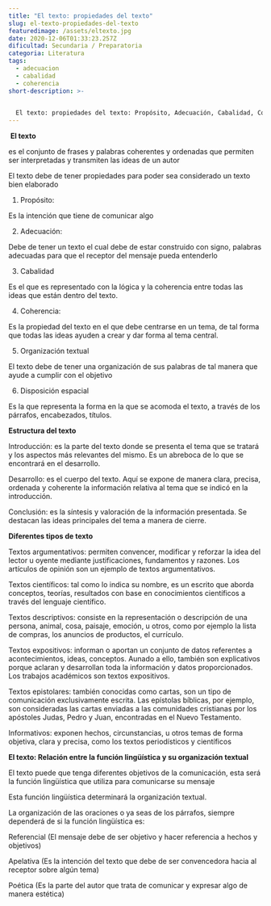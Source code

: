 ```yaml
---
title: "El texto: propiedades del texto"
slug: el-texto-propiedades-del-texto
featuredimage: /assets/eltexto.jpg
date: 2020-12-06T01:33:23.257Z
dificultad: Secundaria / Preparatoria
categoria: Literatura
tags:
  - adecuacion
  - cabalidad
  - coherencia
short-description: >-
  

  El texto: propiedades del texto: Propósito, Adecuación, Cabalidad, Coherencia, Organización textual y Disposición espacial, Relación entre la función lingüística y su organización textual
---
```



 **El texto**

es el conjunto de frases y palabras coherentes y ordenadas que permiten ser interpretadas y transmiten las ideas de un autor

El texto debe de tener propiedades para poder sea considerado un texto bien elaborado 

1. Propósito:

Es la intención que tiene de comunicar algo  

2. Adecuación:

Debe de tener un texto el cual debe de estar construido con signo, palabras adecuadas para que el receptor del mensaje pueda entenderlo 

3. Cabalidad 

Es el que es representado con la lógica y la coherencia entre todas las ideas que están dentro del texto.

4. Coherencia:

Es la propiedad del texto en el que debe centrarse en un tema, de tal forma que todas las ideas ayuden a crear y dar forma al tema central.

5. Organización textual 

El texto debe de tener una organización de sus palabras de tal manera que ayude a cumplir con el objetivo

6. Disposición espacial 

Es la que representa la forma en la que se acomoda el texto, a través de los párrafos, encabezados, títulos.

**Estructura del texto** 

Introducción: es la parte del texto donde se presenta el tema que se tratará y los aspectos más relevantes del mismo. Es un abreboca de lo que se encontrará en el desarrollo.

Desarrollo: es el cuerpo del texto. Aquí se expone de manera clara, precisa, ordenada y coherente la información relativa al tema que se indicó en la introducción.

Conclusión: es la síntesis y valoración de la información presentada. Se destacan las ideas principales del tema a manera de cierre.

**Diferentes tipos de texto** 

Textos argumentativos: permiten convencer, modificar y reforzar la idea del lector u oyente mediante justificaciones, fundamentos y razones. Los artículos de opinión son un ejemplo de textos argumentativos.

Textos científicos: tal como lo indica su nombre, es un escrito que aborda conceptos, teorías, resultados con base en conocimientos científicos a través del lenguaje científico.

Textos descriptivos: consiste en la representación o descripción de una persona, animal, cosa, paisaje, emoción, u otros, como por ejemplo la lista de compras, los anuncios de productos, el currículo.

Textos expositivos: informan o aportan un conjunto de datos referentes a acontecimientos, ideas, conceptos. Aunado a ello, también son explicativos porque aclaran y desarrollan toda la información y datos proporcionados. Los trabajos académicos son textos expositivos.

Textos epistolares: también conocidas como cartas, son un tipo de comunicación exclusivamente escrita. Las epístolas bíblicas, por ejemplo, son consideradas las cartas enviadas a las comunidades cristianas por los apóstoles Judas, Pedro y Juan, encontradas en el Nuevo Testamento.

Informativos: exponen hechos, circunstancias, u otros temas de forma objetiva, clara y precisa, como los textos periodísticos y científicos

**El texto: Relación entre la función lingüística y su organización textual**  

El texto puede que tenga diferentes objetivos de la comunicación, esta será la función lingüística que utiliza para comunicarse su mensaje

Esta función lingüística determinará la organización textual.

La organización de las oraciones o ya seas de los párrafos, siempre dependerá de si la función lingüística es:

Referencial (El mensaje debe de ser objetivo y hacer referencia a hechos y objetivos)

Apelativa (Es la intención del texto que debe de ser convencedora hacia al receptor sobre algún tema)

Poética (Es la parte del autor que trata de comunicar y expresar algo de manera estética)